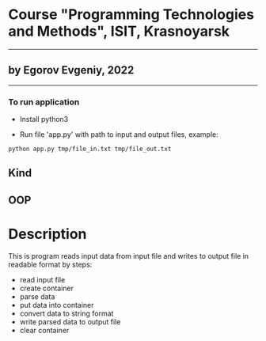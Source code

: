 # Course "Programming Technologies and Methods", ISIT, Krasnoyarsk
---
## by Egorov Evgeniy, 2022
---
### To run application
- Install python3

- Run file 'app.py' with path to input and output files, example:
```
python app.py tmp/file_in.txt tmp/file_out.txt
```
## Kind
## OOP
# Description
This is program reads input data from input file and writes to output file in readable format by steps:

- read input file
- create container
- parse data
- put data into container
- convert data to string format
- write parsed data to output file
- clear container
